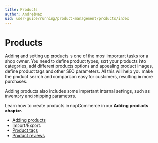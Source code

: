 ```yaml
---
title: Products
author: AndreiMaz
uid: user-guide/running/product-management/products/index
---
```


# Products

Adding and setting up products is one of the most important tasks for a shop owner. You need to define product types, sort your products into categories, add different products options and appealing product images, define product tags and other SEO parameters. All this will help you make the product search and comparison easy for customers, resulting in more purchases.

Adding products also includes some important internal settings, such as inventory and shipping parameters.

Learn how to create products in nopCommerce in our **Adding products chapter**.

- [Adding products](xref:user-guide/running/product-management/products/adding-products/index.md)
- [Import/Export](xref:user-guide/running/product-management/products/import-export.md).
- [Product tags](xref:user-guide/running/product-management/products/product-tags.md)
- [Product reviews](xref:user-guide/running/product-management/products/product-reviews.md)
